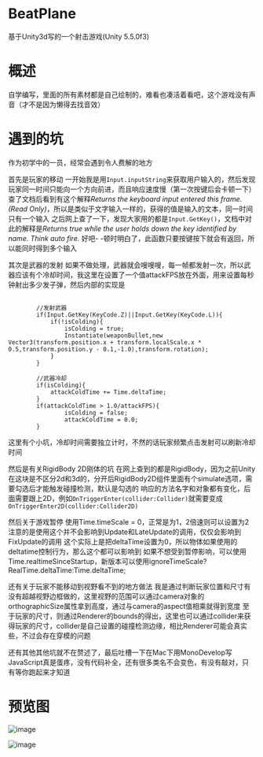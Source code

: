 # BeatPlane
基于Unity3d写的一个射击游戏(Unity 5.5.0f3)

# 概述
自学编写，里面的所有素材都是自己绘制的，难看也凑活着看吧，这个游戏没有声音（才不是因为懒得去找音效）

# 遇到的坑
作为初学中的一员，经常会遇到令人费解的地方

首先是玩家的移动
一开始我是用`Input.inputString`来获取用户输入的，然后发现玩家同一时间只能向一个方向前进，而且响应速度慢（第一次按键后会卡顿一下）
查了文档后看到有这个解释*Returns the keyboard input entered this frame. (Read Only)*，所以是类似于文字输入一样的，获得的值是输入的文本，同一时间只有一个输入
之后网上查了一下，发现大家用的都是`Input.GetKey()`，文档中对此的解释是*Returns true while the user holds down the key identified by name. Think auto fire.*
好吧- -顿时明白了，此函数只要按键按下就会有返回，所以能同时得到多个输入

其次是武器的发射
如果不做处理，武器就会嗖嗖嗖，每一帧都发射一次，所以武器应该有个冷却时间，我这里在设置了一个值attackFPS放在外面，用来设置每秒钟射出多少发子弹，然后内部的实现是
<pre><code>
        //发射武器
        if(Input.GetKey(KeyCode.Z)||Input.GetKey(KeyCode.L)){
        	if(!isColding){
        		isColding = true;
        		Instantiate(weaponBullet,new Vector3(transform.position.x + transform.localScale.x * 0.5,transform.position.y - 0.1,-1.0),transform.rotation);
        	}
        }

        //武器冷却
        if(isColding){
        	attackColdTime += Time.deltaTime;
        }
        if(attackColdTime > 1.0/attackFPS){
        		isColding = false;
        		attackColdTime = 0.0;
       	}
</code></pre>
这里有个小坑，冷却时间需要独立计时，不然的话玩家频繁点击发射可以刷新冷却时间

然后是有关RigidBody 2D刚体的坑
在网上查到的都是RigidBody，因为之前Unity在这块是不区分2d和3d的，分开后RigidBody2D组件里面有个simulate选项，需要勾选后才能触发碰撞检测，默认是勾选的
响应的方法名字和对象都有变化，后面需要跟上2D，例如`OnTriggerEnter(collider:Collider)`就需要变成`OnTriggerEnter2D(collider:Collider2D)`

然后关于游戏暂停
使用Time.timeScale = 0，正常是为1，2倍速则可以设置为2
注意的是使用这个并不会影响到Update和LateUpdate的调用，仅仅会影响到FixUpdate的调用
这个实际上是把deltaTime设置为0，所以物体如果使用的deltatime控制行为，那么这个都可以影响到
如果不想受到暂停影响，可以使用Time.realtimeSinceStartup，新版本可以使用ignoreTimeScale?RealTime.deltaTime:Time.deltaTime;

还有关于玩家不能移动到视野看不到的地方做法
我是通过判断玩家位置和尺寸有没有超越视野边框做的，这里视野的范围可以通过camera对象的orthographicSize属性拿到高度，通过与camera的aspect值相乘就得到宽度
至于玩家的尺寸，则通过Renderer的bounds的得出，这里也可以通过collider来获得玩家的尺寸，collider是自己设置的碰撞检测边缘，相比Renderer可能会真实些，不过会存在穿模的问题

还有其他其他坑就不在赘述了，最后吐槽一下在Mac下用MonoDevelop写JavaScript真是蛋疼，没有代码补全，还有很多类名不会变色，有没有敲对，只有等你跑起来才知道

# 预览图
![image](https://github.com/spxvszero/BeatPlane/blob/master/ScreenShot/1.png)

![image](https://github.com/spxvszero/BeatPlane/blob/master/ScreenShot/1.png)
